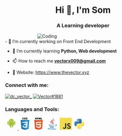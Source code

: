
<h1 align="center">Hi 👋, I'm Som</h1>
<h3 align="center">A Learning developer</h3>
<img align="right" alt="Coding" width="400" src="https://mir-s3-cdn-cf.behance.net/project_modules/max_1200/1a9df897809751.5ecdef411c340.gif"/>
<br>
- 🔭 I’m currently working on Front End Development

- 🌱 I’m currently learning **Python, Web development**

- 📫 How to reach me **vectorx009@gmail.com**

- 📄 Website: https://www.thevector.xyz

<h3 align="left">Connect with me:</h3>
<p align="left">
<a href="https://instagram.com/dc_vector_" target="blank"><img align="center" src="https://raw.githubusercontent.com/rahuldkjain/github-profile-readme-generator/master/src/images/icons/Social/instagram.svg" alt="dc_vector_" height="30" width="40" /></a>
<a href="https://discord.gg/Vector#1881" target="blank"><img align="center" src="https://raw.githubusercontent.com/rahuldkjain/github-profile-readme-generator/master/src/images/icons/Social/discord.svg" alt="Vector#1881" height="30" width="40" /></a>
</p>

<h3 align="left">Languages and Tools:</h3>
<p align="left"> <a href="https://developer.android.com" target="_blank" rel="noreferrer"> <img  style = "text-decoration:none" src="https://raw.githubusercontent.com/devicons/devicon/master/icons/android/android-original-wordmark.svg" alt="android" width="40" height="40"/> </a> <a href="https://www.w3schools.com/css/" style = "text-decoration:none" target="_blank" rel="noreferrer"> <img  style = "text-decoration:none" src="https://raw.githubusercontent.com/devicons/devicon/master/icons/css3/css3-original-wordmark.svg" alt="css3" width="40" height="40"/> </a> <a style = "text-decoration:none" href="https://www.w3.org/html/" target="_blank" rel="noreferrer"> <img style = "text-decoration:none"src="https://raw.githubusercontent.com/devicons/devicon/master/icons/html5/html5-original-wordmark.svg" alt="html5" width="40" height="40"/> </a> <a style = "text-decoration:none" href="https://www.java.com" target="_blank" rel="noreferrer"> <img style = "text-decoration:none" src="https://raw.githubusercontent.com/devicons/devicon/master/icons/java/java-original.svg" alt="java" width="40" height="40"/> </a> <a style = "text-decoration:none" href="https://developer.mozilla.org/en-US/docs/Web/JavaScript" target="_blank" rel="noreferrer"> <img style = "text-decoration:none" src="https://raw.githubusercontent.com/devicons/devicon/master/icons/javascript/javascript-original.svg" alt="javascript" width="40" height="40"/> </a> <a style = "text-decoration:none" href="https://www.python.org" target="_blank" rel="noreferrer"> <img style = "text-decoration:none" src="https://raw.githubusercontent.com/devicons/devicon/master/icons/python/python-original.svg" alt="python" width="40" height="40"/> </a> </p>
